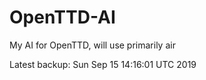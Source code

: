 # OpenTTD-AI
My AI for OpenTTD, will use primarily air

Latest backup: Sun Sep 15 14:16:01 UTC 2019

